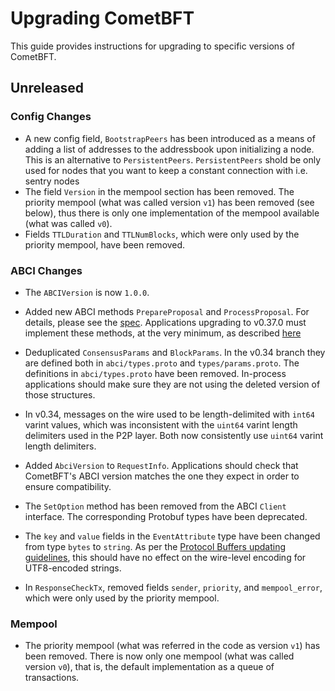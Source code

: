 # Upgrading CometBFT

This guide provides instructions for upgrading to specific versions of CometBFT.

## Unreleased

### Config Changes

* A new config field, `BootstrapPeers` has been introduced as a means of
  adding a list of addresses to the addressbook upon initializing a node. This is an
  alternative to `PersistentPeers`. `PersistentPeers` shold be only used for
  nodes that you want to keep a constant connection with i.e. sentry nodes
* The field `Version` in the mempool section has been removed. The priority
  mempool (what was called version `v1`) has been removed (see below), thus
  there is only one implementation of the mempool available (what was called
  `v0`).
* Fields `TTLDuration` and `TTLNumBlocks`, which were only used by the priority
  mempool, have been removed.

### ABCI Changes

* The `ABCIVersion` is now `1.0.0`.

* Added new ABCI methods `PrepareProposal` and `ProcessProposal`. For details,
  please see the [spec](spec/abci/README.md). Applications upgrading to
  v0.37.0 must implement these methods, at the very minimum, as described
  [here](./spec/abci/abci++_app_requirements.md)
* Deduplicated `ConsensusParams` and `BlockParams`.
  In the v0.34 branch they are defined both in `abci/types.proto` and `types/params.proto`.
  The definitions in `abci/types.proto` have been removed.
  In-process applications should make sure they are not using the deleted
  version of those structures.
* In v0.34, messages on the wire used to be length-delimited with `int64` varint
  values, which was inconsistent with the `uint64` varint length delimiters used
  in the P2P layer. Both now consistently use `uint64` varint length delimiters.
* Added `AbciVersion` to `RequestInfo`.
  Applications should check that CometBFT's ABCI version matches the one they expect
  in order to ensure compatibility.
* The `SetOption` method has been removed from the ABCI `Client` interface.
  The corresponding Protobuf types have been deprecated.
* The `key` and `value` fields in the `EventAttribute` type have been changed
  from type `bytes` to `string`. As per the [Protocol Buffers updating
  guidelines](https://developers.google.com/protocol-buffers/docs/proto3#updating),
  this should have no effect on the wire-level encoding for UTF8-encoded
  strings.
* In `ResponseCheckTx`, removed fields `sender`, `priority`, and
  `mempool_error`, which were only used by the priority mempool.

### Mempool

* The priority mempool (what was referred in the code as version `v1`) has been
  removed. There is now only one mempool (what was called version `v0`), that
  is, the default implementation as a queue of transactions. 

